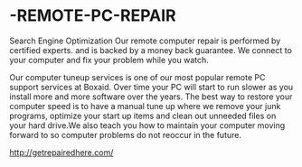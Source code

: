 # -REMOTE-PC-REPAIR
Search Engine Optimization
Our remote computer repair is performed by certified experts. 
and is backed by a money back guarantee. We connect to your computer and fix your problem while you watch.

Our computer tuneup services is one of our most popular remote PC support services at Boxaid. Over time your PC will start to run slower as you install 
more and more software over the years. The best way to restore your computer speed is to have a manual tune up where we remove your junk programs, optimize 
your start up items and clean out unneeded files on your hard drive.We also teach you how to maintain your computer moving forward to so computer problems
do not reoccur in the future.

http://getrepairedhere.com/
